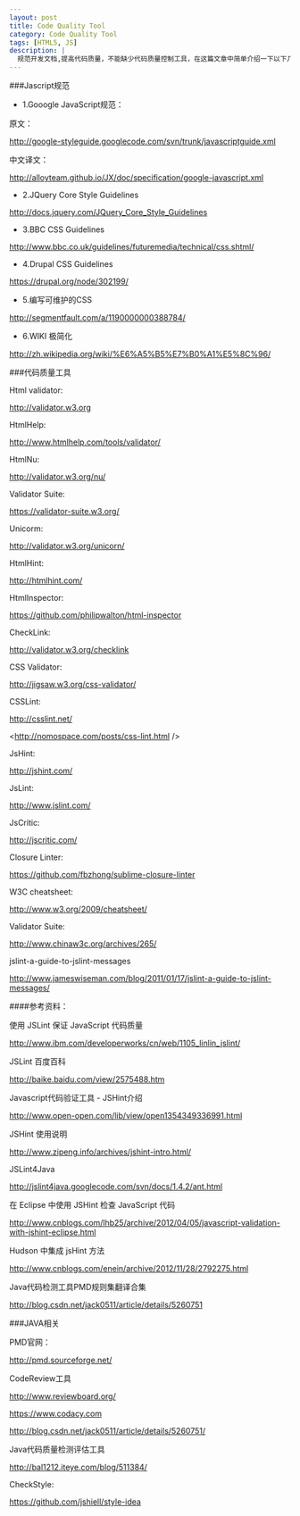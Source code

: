 ```yaml
---
layout: post
title: Code Quality Tool
category: Code Quality Tool
tags: [HTML5, JS]
description: |
  规范开发文档,提高代码质量，不能缺少代码质量控制工具，在这篇文章中简单介绍一下以下几个工具：HTMLHint/JSLint/JSHint/PDM/ReviewBoard
---
```


###Jascript规范
+ 1.Gooogle JavaScript规范：

原文：

<http://google-styleguide.googlecode.com/svn/trunk/javascriptguide.xml>

中文译文：

<http://alloyteam.github.io/JX/doc/specification/google-javascript.xml>

+ 2.JQuery Core Style Guidelines

<http://docs.jquery.com/JQuery_Core_Style_Guidelines>

+ 3.BBC CSS Guidelines

<http://www.bbc.co.uk/guidelines/futuremedia/technical/css.shtml/>

+ 4.Drupal CSS Guidelines

https://drupal.org/node/302199/

+ 5.编写可维护的CSS

<http://segmentfault.com/a/1190000000388784/>

+ 6.WIKI 极简化

<http://zh.wikipedia.org/wiki/%E6%A5%B5%E7%B0%A1%E5%8C%96/>

###代码质量工具

Html validator:  

<http://validator.w3.org>

HtmlHelp: 

<http://www.htmlhelp.com/tools/validator/>

HtmlNu: 

<http://validator.w3.org/nu/>

Validator Suite: 

<https://validator-suite.w3.org/>

Unicorm: 

<http://validator.w3.org/unicorn/>

HtmlHint: 

<http://htmlhint.com/>

HtmlInspector: 

<https://github.com/philipwalton/html-inspector>

CheckLink: 

<http://validator.w3.org/checklink>

CSS Validator: 

<http://jigsaw.w3.org/css-validator/>

CSSLint: 

<http://csslint.net/>

<http://nomospace.com/posts/css-lint.html />

JsHint:
 
<http://jshint.com/>

JsLint: 

<http://www.jslint.com/>

JsCritic:
 
<http://jscritic.com/>

Closure Linter: 

<https://github.com/fbzhong/sublime-closure-linter>

W3C cheatsheet: 

<http://www.w3.org/2009/cheatsheet/>

Validator Suite:
 
<http://www.chinaw3c.org/archives/265/>

jslint-a-guide-to-jslint-messages

<http://www.jameswiseman.com/blog/2011/01/17/jslint-a-guide-to-jslint-messages/>

####参考资料：

使用 JSLint 保证 JavaScript 代码质量

<http://www.ibm.com/developerworks/cn/web/1105_linlin_jslint/>

JSLint 百度百科

<http://baike.baidu.com/view/2575488.htm>

Javascript代码验证工具 - JSHint介绍

<http://www.open-open.com/lib/view/open1354349336991.html>

JSHint 使用说明

<http://www.zipeng.info/archives/jshint-intro.html/>

JSLint4Java

<http://jslint4java.googlecode.com/svn/docs/1.4.2/ant.html>

在 Eclipse 中使用 JSHint 检查 JavaScript 代码

<http://www.cnblogs.com/lhb25/archive/2012/04/05/javascript-validation-with-jshint-eclipse.html>

Hudson 中集成 jsHint 方法

<http://www.cnblogs.com/enein/archive/2012/11/28/2792275.html>

Java代码检测工具PMD规则集翻译合集

<http://blog.csdn.net/jack0511/article/details/5260751>


###JAVA相关

PMD官网：

<http://pmd.sourceforge.net/>

CodeReview工具

<http://www.reviewboard.org/>

https://www.codacy.com

<http://blog.csdn.net/jack0511/article/details/5260751/>

Java代码质量检测评估工具

<http://bal1212.iteye.com/blog/511384/>

CheckStyle: 

<https://github.com/jshiell/style-idea> 
